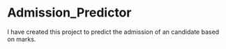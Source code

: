 # Admission_Predictor
I have created this project to predict the admission of an candidate based on marks. 
